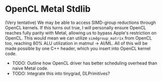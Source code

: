# OpenCL Metal Stdlib

(Very tentative) We may be able to access SIMD-group reductions through OpenCL kernels. If this turns out true, I will personally ensure OpenCL reaches fully parity with Metal, allowing us to bypass Apple's restriction on OpenCL. This would mean we can utilize `simdgroup_matrix` from OpenCL too, reaching 80% ALU utilization in matmul -> AI/ML. All of this will be made possible by one C++ header, which you insert into OpenCL kernel code.
- TODO: Outline how OpenCL driver has better scheduling overhead than naive Metal code.
- TODO: Integrate this into tinygrad, DLPrimitives?
